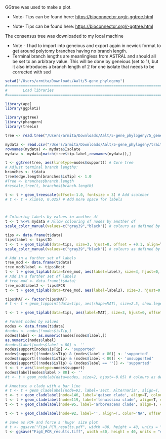 

GGtree was used to make a plot.

* Note- Tips can be found here: https://bioconnector.org/r-ggtree.html

* Note- Tips can be found here: https://bioconnector.org/r-ggtree.html

The consensus tree was downloaded to my local machine

* Note - I had to import into geneious and export again in newick format to get around polytomy branches having no branch length.
* Terminal branch lengths are meanlingless from ASTRAL and should all be set to an arbitrary value. This will be done by geneious (set to 1), but it also introduces a branch length of 2 for one isolate that needs to be corrected with sed

<!-- ```bash
cat Alt_phylogeny.consensus.scored.geneious.tre | sed 's/:2/:1/g' > Alt_phylogeny.consensus.scored.geneious2.tre
``` -->


```r
setwd("/Users/armita/Downloads/Aalt/5-gene_phylogeny")
#===============================================================================
#       Load libraries
#===============================================================================

library(ape)
library(ggplot2)

library(ggtree)
library(phangorn)
library(treeio)

tree <- read.tree("/Users/armita/Downloads/Aalt/5-gene_phylogeny/5_gene_Tree_17-07-13_consensus.newick")

mydata <- read.csv("/Users/armita/Downloads/Aalt/5-gene_phylogeny/traits.csv", stringsAsFactors=FALSE)
rownames(mydata) <- mydata$Isolate
mydata <- mydata[match(tree$tip.label,rownames(mydata)),]

t <- ggtree(tree, aes(linetype=nodes$support)) # Core tree
# Adjust terminal branch lengths:
branches <- t$data
tree$edge.length[branches$isTip] <- 1.0
#Tree <- branches$branch.length
#rescale_tree(t, branches$branch.length)

t <- t + geom_treescale(offset=-1.0, fontsize = 3) # Add scalebar
# t <- t + xlim(0, 0.025) # Add more space for labels



# Colouring labels by values in another df
t <- t %<+% mydata # Allow colouring of nodes by another df
scale_color_manual(values=c("gray39","black")) # colours as defined by col2rgb

tips <- data.frame(t$data)
tips$label <- tips$ID
t <- t + geom_tiplab(data=tips, size=3, hjust=0, offset = +0.1, align=T) +
scale_color_manual(values=c("gray39","black")) # colours as defined by col2rgb

# Add in a further set of labels
tree_mod <- data.frame(t$data)
tree_mod$label <- tips$Host
t <- t + geom_tiplab(data=tree_mod, aes(label=label), size=3, hjust=0, offset = +0.75,align=T, linetype = NULL, fontface = "italic")
# Add in a further set of labels
# tree_mod <- data.frame(t$data)
tree_mod$label2 <- tips$PCR
t <- t + geom_tiplab(data=tree_mod, aes(label=label2), size=3, hjust=0, offset = +2.25, align=T, linetype = NULL)

tips$MAT <- factor(tips$MAT)
# t <- t + geom_tippoint(data=tips, aes(shape=MAT), size=2.5, show.legend = NA)

t <- t + geom_tiplab(data=tips, aes(label=MAT), size=3, hjust=0, offset = +1.75, align=T, linetype = NULL)

# Format nodes by values
nodes <- data.frame(t$data)
#nodes <- nodes[!nodes$isTip,]
nodes$label <- as.numeric(nodes[nodes$label,])
as.numeric(nodes$label)
#nodes$label[nodes$label < 80] <- ''
nodes$support[nodes$isTip] <- 'supported'
nodes$support[(!nodes$isTip) & (nodes$label > 80)] <- 'supported'
nodes$support[(!nodes$isTip) & (nodes$label < 80)] <- 'unsupported'
nodes$support[(!nodes$isTip) & (nodes$label == '')] <- 'supported'
t <- t + aes(linetype=nodes$support)
nodes$label[nodes$label > 80] <- ''
#t <- t + geom_nodelab(data=nodes, size=2, hjust=-0.05) # colours as defined by col2rgb

# Annotate a clade with a bar line
# t <- t + geom_cladelabel(node=93, label='sect. Alternaria', align=T, colour='black', offset=1.0)
t <- t + geom_cladelabel(node=140, label='gaisen clade', align=T, colour='black', offset=3)
t <- t + geom_cladelabel(node=119, label='tenuissima clade', align=T, colour='black', offset=3)
t <- t + geom_cladelabel(node=95, label='arborescens clade', align=T, colour='black', offset=3)

t <- t + geom_cladelabel(node=92, label='', align=T, color='NA', offset=3.75, barsize = 0)

# Save as PDF and force a 'huge' size plot
# t <- ggsave("Fig4_PCR_results.pdf", width =30, height = 40, units = "cm", limitsize = FALSE)
t <- ggsave("Fig4_PCR_results.tiff", width =30, height = 40, units = "cm", limitsize = FALSE)

````
